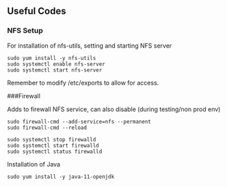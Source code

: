 ## Useful Codes

### NFS Setup

For installation of nfs-utils, setting and starting NFS server

```
sudo yum install -y nfs-utils
sudo systemctl enable nfs-server
sudo systemctl start nfs-server
```

Remember to modify /etc/exports to allow for access.

###Firewall

Adds to firewall NFS service, can also disable (during testing/non prod env)

```
sudo firewall-cmd --add-service=nfs --permanent
sudo firewall-cmd --reload
```

```
sudo systemctl stop firewalld
sudo systemctl start firewalld
sudo systemctl status firewalld
```

Installation of Java

```
sudo yum install -y java-11-openjdk
```
